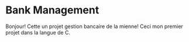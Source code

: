 # Bank Management

Bonjour! Cette un projet gestion bancaire de la mienne! Ceci mon premier projet dans la langue de C.
